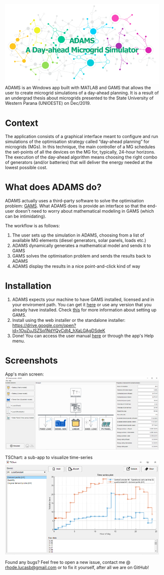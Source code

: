 ![ADAMS splash screen](ADAMS_en/figures/splash.png)
ADAMS is an Windows app built with MATLAB and GAMS that allows the user to create microgrid simulations of a day-ahead planning. It is a result of an undergrad thesis about microgrids presented to the State University of Western Parana (UNIOESTE) on Dec/2019.

# Context
The application consists of a graphical interface meant to configure and run simulations of the optimisation strategy called “day-ahead planning” for microgrids (MGs). In this technique, the main controller of a MG schedules the set-points of all the devices on the MG for, typically, 24-hour horizons. The execution of the day-ahead algorithm means choosing the right combo of generators (and/or batteries) that will deliver the energy needed at the lowest possible cost.

# What does ADAMS do?
ADAMS actually uses a third-party software to solve the optimisation problem: [GAMS](https://www.gams.com/products/introduction/). What ADAMS does is provide an interface so that the end-user doesn't need to worry about mathematical modeling in GAMS (which can be intimidating).

The workflow is as follows:
1. The user sets up the simulation in ADAMS, choosing from a list of available MG elements (diesel generators, solar panels, loads etc.)
1. ADAMS dynamically generates a mathematical model and sends it to GAMS
1. GAMS solves the optimisation problem and sends the results back to ADAMS
1. ADAMS display the results in a nice point-and-click kind of way

# Installation
1. ADAMS expects your machine to have GAMS installed, licensed and in your enviroment path. You can get it [here](GAMS/gams_license.md) or use any version that you already have installed. Check [this](GAMS/README.md) for more information about setting up GAMS.
1. Install using the web installer or the standalone installer: https://drive.google.com/open?id=1OuZuJSZSq1NdYQyCdt4_hXaLGAgDSdeK
1. Done! You can access the user manual [here](USER_MANUAL.pdf) or through the app's Help menu.

# Screenshots
App's main screen:
![Main screen](ADAMS_en/figures/ss1.png)

TSChart: a sub-app to visualize time-series
![Main screen](ADAMS_en/figures/ss2.png)

Found any bugs? Feel free to open a new issue, contact me @ rhode.lucasb@gmail.com or to fix it yourself, after all we are on GitHub!
